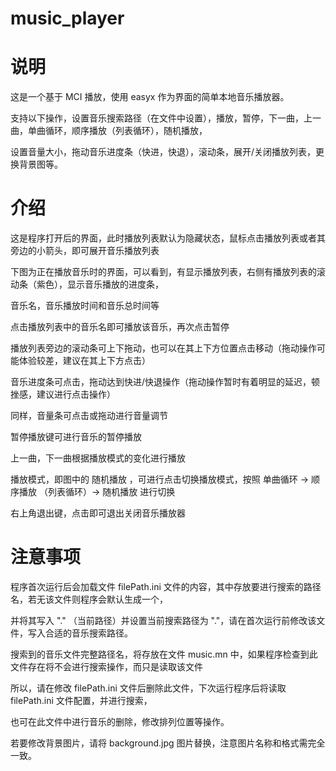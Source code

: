 # music_player
# 说明
这是一个基于 MCI 播放，使用 easyx 作为界面的简单本地音乐播放器。

支持以下操作，设置音乐搜索路径（在文件中设置），播放，暂停，下一曲，上一曲，单曲循环，顺序播放（列表循环），随机播放，

设置音量大小，拖动音乐进度条（快进，快退），滚动条，展开/关闭播放列表，更换背景图等。

# 介绍
这是程序打开后的界面，此时播放列表默认为隐藏状态，鼠标点击播放列表或者其旁边的小箭头，即可展开音乐播放列表



下图为正在播放音乐时的界面，可以看到，有显示播放列表，右侧有播放列表的滚动条（紫色），显示音乐播放的进度条，

音乐名，音乐播放时间和音乐总时间等

点击播放列表中的音乐名即可播放该音乐，再次点击暂停

播放列表旁边的滚动条可上下拖动，也可以在其上下方位置点击移动（拖动操作可能体验较差，建议在其上下方点击）

音乐进度条可点击，拖动达到快进/快退操作（拖动操作暂时有着明显的延迟，顿挫感，建议进行点击操作）

同样，音量条可点击或拖动进行音量调节

暂停播放键可进行音乐的暂停播放

上一曲，下一曲根据播放模式的变化进行播放

播放模式，即图中的 随机播放 ，可进行点击切换播放模式，按照 单曲循环 -> 顺序播放 （列表循环）-> 随机播放 进行切换

右上角退出键，点击即可退出关闭音乐播放器



# 注意事项 
程序首次运行后会加载文件 filePath.ini 文件的内容，其中存放要进行搜索的路径名，若无该文件则程序会默认生成一个，

并将其写入 "." （当前路径）并设置当前搜索路径为 "."，请在首次运行前修改该文件，写入合适的音乐搜索路径。

搜索到的音乐文件完整路径名，将存放在文件 music.mn 中，如果程序检查到此文件存在将不会进行搜索操作，而只是读取该文件

所以，请在修改 filePath.ini 文件后删除此文件，下次运行程序后将读取 filePath.ini 文件配置，并进行搜索，

也可在此文件中进行音乐的删除，修改排列位置等操作。

若要修改背景图片，请将 background.jpg 图片替换，注意图片名称和格式需完全一致。
